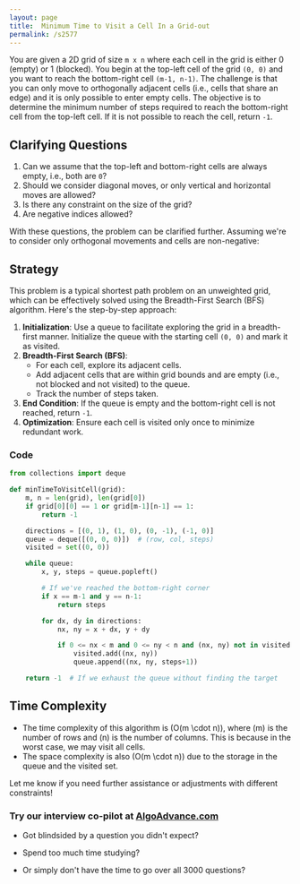 ```yaml
---
layout: page
title:  Minimum Time to Visit a Cell In a Grid-out
permalink: /s2577
---
```

You are given a 2D grid of size `m x n` where each cell in the grid is either 0 (empty) or 1 (blocked). You begin at the top-left cell of the grid `(0, 0)` and you want to reach the bottom-right cell `(m-1, n-1)`. The challenge is that you can only move to orthogonally adjacent cells (i.e., cells that share an edge) and it is only possible to enter empty cells. The objective is to determine the minimum number of steps required to reach the bottom-right cell from the top-left cell. If it is not possible to reach the cell, return `-1`.

## Clarifying Questions
1. Can we assume that the top-left and bottom-right cells are always empty, i.e., both are `0`?
2. Should we consider diagonal moves, or only vertical and horizontal moves are allowed?
3. Is there any constraint on the size of the grid?
4. Are negative indices allowed?

With these questions, the problem can be clarified further. Assuming we're to consider only orthogonal movements and cells are non-negative:

## Strategy
This problem is a typical shortest path problem on an unweighted grid, which can be effectively solved using the Breadth-First Search (BFS) algorithm. Here's the step-by-step approach:

1. **Initialization**: Use a queue to facilitate exploring the grid in a breadth-first manner. Initialize the queue with the starting cell `(0, 0)` and mark it as visited.
2. **Breadth-First Search (BFS)**: 
   - For each cell, explore its adjacent cells.
   - Add adjacent cells that are within grid bounds and are empty (i.e., not blocked and not visited) to the queue.
   - Track the number of steps taken.
3. **End Condition**: If the queue is empty and the bottom-right cell is not reached, return `-1`.
4. **Optimization**: Ensure each cell is visited only once to minimize redundant work.

### Code

```python
from collections import deque

def minTimeToVisitCell(grid):
    m, n = len(grid), len(grid[0])
    if grid[0][0] == 1 or grid[m-1][n-1] == 1:
        return -1

    directions = [(0, 1), (1, 0), (0, -1), (-1, 0)]
    queue = deque([(0, 0, 0)])  # (row, col, steps)
    visited = set((0, 0))

    while queue:
        x, y, steps = queue.popleft()

        # If we've reached the bottom-right corner
        if x == m-1 and y == n-1:
            return steps

        for dx, dy in directions:
            nx, ny = x + dx, y + dy

            if 0 <= nx < m and 0 <= ny < n and (nx, ny) not in visited and grid[nx][ny] == 0:
                visited.add((nx, ny))
                queue.append((nx, ny, steps+1))

    return -1  # If we exhaust the queue without finding the target

```

## Time Complexity
- The time complexity of this algorithm is \(O(m \cdot n)\), where \(m\) is the number of rows and \(n\) is the number of columns. This is because in the worst case, we may visit all cells.
- The space complexity is also \(O(m \cdot n)\) due to the storage in the queue and the visited set.

Let me know if you need further assistance or adjustments with different constraints!


### Try our interview co-pilot at [AlgoAdvance.com](https://algoAdvance.com)

- Got blindsided by a question you didn't expect?

- Spend too much time studying?

- Or simply don't have the time to go over all 3000 questions?

